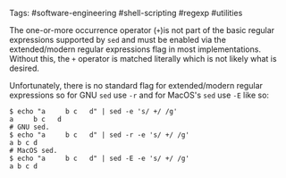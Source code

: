 Tags: #software-engineering #shell-scripting #regexp #utilities 

The one-or-more occurrence operator (`+`)is not part of the basic regular expressions supported by `sed` and must be enabled via the extended/modern regular expressions flag in most implementations.  Without this, the `+` operator is matched literally which is not likely what is desired.

Unfortunately, there is no standard flag for extended/modern regular expressions so for GNU `sed` use `-r` and for MacOS's `sed` use `-E` like so:

```shell
$ echo "a     b c   d" | sed -e 's/ +/ /g'
a     b c   d
# GNU sed.
$ echo "a     b c   d" | sed -r -e 's/ +/ /g'
a b c d
# MacOS sed.
$ echo "a     b c   d" | sed -E -e 's/ +/ /g'
a b c d
```